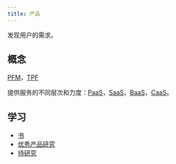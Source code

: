 ```yaml
---
title: 产品
---
```

发现用户的需求。

## 概念
[PFM](../terminology/pmf.md)，[TPF](../terminology/tpf.md)

提供服务的不同层次和力度：[PaaS](../terminology/service-type/paas.md)，[SaaS](../terminology/service-type/saas.md)，[BaaS](../terminology/service-type/baas.md)，[CaaS](../terminology/service-type/caas.md)。

## 学习
* [书](./book/readme.md)
* [优秀产品研究](./good-product-research/readme.md)
* [待研究](./to-research/readme.md)
